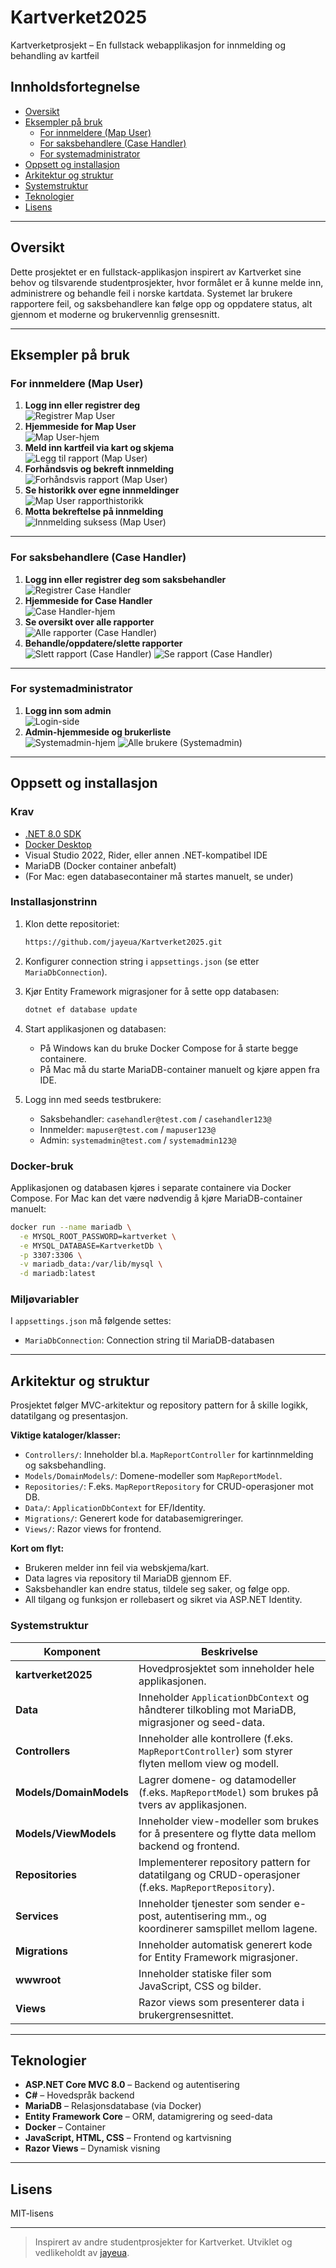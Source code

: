 # Kartverket2025

Kartverketprosjekt – En fullstack webapplikasjon for innmelding og behandling av kartfeil
## Innholdsfortegnelse

- [Oversikt](#oversikt)
- [Eksempler på bruk](#eksempler-på-bruk)
  - [For innmeldere (Map User)](#for-innmeldere-map-user)
  - [For saksbehandlere (Case Handler)](#for-saksbehandlere-case-handler)
  - [For systemadministrator](#for-systemadministrator)
- [Oppsett og installasjon](#oppsett-og-installasjon)
- [Arkitektur og struktur](#arkitektur-og-struktur)
- [Systemstruktur](#systemstruktur)
- [Teknologier](#teknologier)
- [Lisens](#lisens)

---

## Oversikt

Dette prosjektet er en fullstack-applikasjon inspirert av Kartverket sine behov og tilsvarende studentprosjekter, hvor formålet er å kunne melde inn, administrere og behandle feil i norske kartdata. Systemet lar brukere rapportere feil, og saksbehandlere kan følge opp og oppdatere status, alt gjennom et moderne og brukervennlig grensesnitt.

---

## Eksempler på bruk

### For innmeldere (Map User)

1. **Logg inn eller registrer deg**  
   ![Registrer Map User](https://github.com/user-attachments/assets/5840aef8-2061-4bf4-ab4f-2dadcb15ef9a)
2. **Hjemmeside for Map User**  
   ![Map User-hjem](https://github.com/user-attachments/assets/4e17ab4c-9bcb-4c9b-a75b-b48255d34ad2)
3. **Meld inn kartfeil via kart og skjema**  
   ![Legg til rapport (Map User)](https://github.com/user-attachments/assets/35ab037e-73c9-4c90-b06a-d92385115f12)
4. **Forhåndsvis og bekreft innmelding**  
   ![Forhåndsvis rapport (Map User)](https://github.com/user-attachments/assets/099a1b92-95f1-43b2-beef-0fb460139f45)
5. **Se historikk over egne innmeldinger**  
   ![Map User rapporthistorikk](https://github.com/user-attachments/assets/d35ea96c-16ec-4829-aac1-5f692e6a8c4f)
6. **Motta bekreftelse på innmelding**  
   ![Innmelding suksess (Map User)](https://github.com/user-attachments/assets/72e2d434-46ef-476d-843b-78b0f92fa75b)

---

### For saksbehandlere (Case Handler)

1. **Logg inn eller registrer deg som saksbehandler**  
   ![Registrer Case Handler](https://github.com/user-attachments/assets/be3d3fcd-6009-4c31-b72c-72591b92dc90)
2. **Hjemmeside for Case Handler**  
   ![Case Handler-hjem](https://github.com/user-attachments/assets/4e62bd4d-d829-4a3a-9eab-3a4f696fa17d)
3. **Se oversikt over alle rapporter**  
   ![Alle rapporter (Case Handler)](https://github.com/user-attachments/assets/9f5e1081-f612-4deb-ace0-853e340443bb)
4. **Behandle/oppdatere/slette rapporter**  
   ![Slett rapport (Case Handler)](https://github.com/user-attachments/assets/6362e534-46bf-4ba9-84c6-c7050ec559bf)
   ![Se rapport (Case Handler)](https://github.com/user-attachments/assets/b3af82ca-faab-48d7-8e3f-3c6296f66749)

---

### For systemadministrator

1. **Logg inn som admin**  
   ![Login-side](https://github.com/user-attachments/assets/8e51b534-df7e-473d-89cf-bb7b3779693e)
2. **Admin-hjemmeside og brukerliste**  
   ![Systemadmin-hjem](https://github.com/user-attachments/assets/ddc861ee-eba1-46d6-a3b5-e28fa13f2310)
   ![Alle brukere (Systemadmin)](https://github.com/user-attachments/assets/ec0f5131-18b9-4354-bab6-545f49a45ab4)

---

## Oppsett og installasjon

### Krav

- [.NET 8.0 SDK](https://dotnet.microsoft.com/download)
- [Docker Desktop](https://www.docker.com/products/docker-desktop)
- Visual Studio 2022, Rider, eller annen .NET-kompatibel IDE
- MariaDB (Docker container anbefalt)
- (For Mac: egen databasecontainer må startes manuelt, se under)

### Installasjonstrinn

1. Klon dette repositoriet:
   ```sh
   https://github.com/jayeua/Kartverket2025.git
   ```

2. Konfigurer connection string i `appsettings.json` (se etter `MariaDbConnection`).

3. Kjør Entity Framework migrasjoner for å sette opp databasen:
   ```sh
   dotnet ef database update
   ```

4. Start applikasjonen og databasen:
   - På Windows kan du bruke Docker Compose for å starte begge containere.
   - På Mac må du starte MariaDB-container manuelt og kjøre appen fra IDE.

5. Logg inn med seeds testbrukere:
   - Saksbehandler: `casehandler@test.com` / `casehandler123@`
   - Innmelder: `mapuser@test.com` / `mapuser123@`
   - Admin: `systemadmin@test.com` / `systemadmin123@`

### Docker-bruk

Applikasjonen og databasen kjøres i separate containere via Docker Compose. For Mac kan det være nødvendig å kjøre MariaDB-container manuelt:

```sh
docker run --name mariadb \
  -e MYSQL_ROOT_PASSWORD=kartverket \
  -e MYSQL_DATABASE=KartverketDb \
  -p 3307:3306 \
  -v mariadb_data:/var/lib/mysql \
  -d mariadb:latest
```

### Miljøvariabler

I `appsettings.json` må følgende settes:
- `MariaDbConnection`: Connection string til MariaDB-databasen

---

## Arkitektur og struktur

Prosjektet følger MVC-arkitektur og repository pattern for å skille logikk, datatilgang og presentasjon. 

**Viktige kataloger/klasser:**
- `Controllers/`: Inneholder bl.a. `MapReportController` for kartinnmelding og saksbehandling.
- `Models/DomainModels/`: Domene-modeller som `MapReportModel`.
- `Repositories/`: F.eks. `MapReportRepository` for CRUD-operasjoner mot DB.
- `Data/`: `ApplicationDbContext` for EF/Identity.
- `Migrations/`: Generert kode for databasemigreringer.
- `Views/`: Razor views for frontend.

**Kort om flyt:**
- Brukeren melder inn feil via webskjema/kart.
- Data lagres via repository til MariaDB gjennom EF.
- Saksbehandler kan endre status, tildele seg saker, og følge opp.
- All tilgang og funksjon er rollebasert og sikret via ASP.NET Identity.

### Systemstruktur

| **Komponent**         | **Beskrivelse**                                                                                   |
|----------------------|---------------------------------------------------------------------------------------------------|
| **kartverket2025**   | Hovedprosjektet som inneholder hele applikasjonen.                                                |
| **Data**             | Inneholder `ApplicationDbContext` og håndterer tilkobling mot MariaDB, migrasjoner og seed-data.  |
| **Controllers**      | Inneholder alle kontrollere (f.eks. `MapReportController`) som styrer flyten mellom view og modell.|
| **Models/DomainModels** | Lagrer domene- og datamodeller (f.eks. `MapReportModel`) som brukes på tvers av applikasjonen.  |
| **Models/ViewModels** | Inneholder view-modeller som brukes for å presentere og flytte data mellom backend og frontend.   |
| **Repositories**     | Implementerer repository pattern for datatilgang og CRUD-operasjoner (f.eks. `MapReportRepository`).|
| **Services**         | Inneholder tjenester som sender e-post, autentisering mm., og koordinerer samspillet mellom lagene.|
| **Migrations**       | Inneholder automatisk generert kode for Entity Framework migrasjoner.                             |
| **wwwroot**          | Inneholder statiske filer som JavaScript, CSS og bilder.                                          |
| **Views**            | Razor views som presenterer data i brukergrensesnittet.                                           |

---

## Teknologier

- **ASP.NET Core MVC 8.0** – Backend og autentisering
- **C#** – Hovedspråk backend
- **MariaDB** – Relasjonsdatabase (via Docker)
- **Entity Framework Core** – ORM, datamigrering og seed-data
- **Docker** – Container
- **JavaScript, HTML, CSS** – Frontend og kartvisning
- **Razor Views** – Dynamisk visning

---

## Lisens

MIT-lisens

---

> Inspirert av andre studentprosjekter for Kartverket. Utviklet og vedlikeholdt av [jayeua](https://github.com/jayeua).
